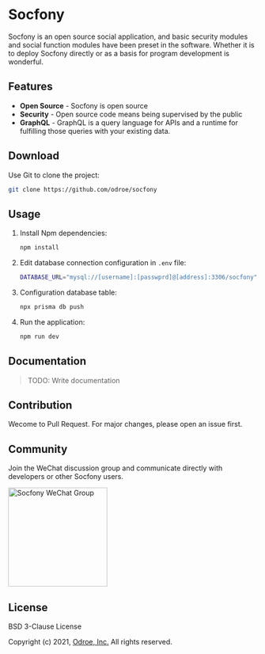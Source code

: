 # Socfony

Socfony is an open source social application, and basic security modules and social function modules have been preset in the software. Whether it is to deploy Socfony directly or as a basis for program development is wonderful.

## Features

- **Open Source** - Socfony is open source
- **Security** - Open source code means being supervised by the public
- **GraphQL** - GraphQL is a query language for APIs and a runtime for fulfilling those queries with your existing data.

## Download

Use Git to clone the project:
```bash
git clone https://github.com/odroe/socfony
```

## Usage

1. Install Npm dependencies:
    ```bash
    npm install
    ```
2. Edit database connection configuration in `.env` file:
    ```bash
    DATABASE_URL="mysql://[username]:[passwprd]@[address]:3306/socfony"
    ```
3. Configuration database table:
    ```bash
    npx prisma db push
    ```
4. Run the application:
    ```bash
    npm run dev
    ```

## Documentation

> TODO: Write documentation

## Contribution

Wecome to Pull Request. For major changes, please open an issue first.

## Community

Join the WeChat discussion group and communicate directly with developers or other Socfony users.

<img src="https://raw.githubusercontent.com/odroe/socfony/main/graph/join-wechat-qrcode.png" alt="Socfony WeChat Group" width="200" />

## License

BSD 3-Clause License

Copyright (c) 2021, [Odroe, Inc.](https://odroe.com)
All rights reserved.
